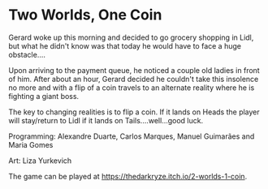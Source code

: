 # Two Worlds, One Coin

Gerard woke up this morning and decided to go grocery shopping in Lidl, but what he didn't know was that today he would have to face a huge obstacle.... 

Upon arriving to the payment queue, he noticed a couple old ladies in front of him. After about an hour, Gerard decided he couldn't take this insolence no more and with a flip of a coin travels to an alternate reality where he is fighting a giant boss.

The key to changing realities is to flip a coin. If it lands on Heads the player will stay/return to Lidl if it lands on Tails....well...good luck.

Programming: Alexandre Duarte, Carlos Marques, Manuel Guimarães and Maria Gomes

Art: Liza Yurkevich

The game can be played at https://thedarkryze.itch.io/2-worlds-1-coin.
